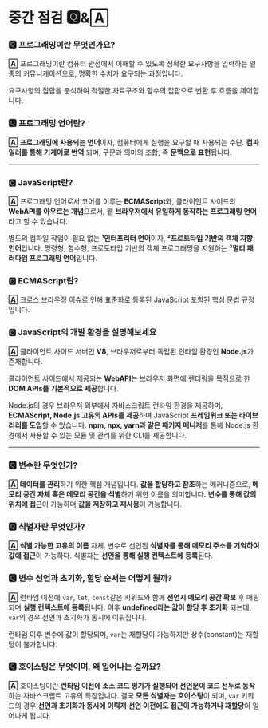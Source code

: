 # 중간 점검 🆀&🄰

### 🆀 프로그래밍이란 무엇인가요?

**🄰** 프로그래밍이란 컴퓨터 관점에서 이해할 수 있도록 정확한 요구사항을 입력하는 일종의 커뮤니케이션으로, 명확한 수치가 요구되는 과정입니다. 

요구사항의 집합을 분석하여 적절한 자료구조와 함수의 집합으로 변환 후 흐름을 제어합니다. 

### 🆀 프로그래밍 언어란?

**🄰 프로그래밍에 사용되는 언어**이자, 컴퓨터에게 실행을 요구할 때 사용되는 수단. **컴파일러를 통해 기계어로 번역** 되며, 구문과 의미의 조합, 즉 **문맥으로 표현**됩니다. 

---

### 🆀 JavaScript란?

**🄰** 프로그래밍 언어로서 코어를 이루는 **ECMAScript**와, 클라이언트 사이드의 **WebAPI를 아우르는 개념**으로서, 웹 **브라우저에서 유일하게 동작하는 프로그래밍 언어**라고 할 수 있습니다. 

별도의 컴파일 작업이 필요 없는 **¹인터프리터 언어**이자, **²프로토타입 기반의 객체 지향 언어**입니다. 명령형, 함수형, 프로토타입 기반의 객체 프로그래밍을 지원하는 **³멀티 패러다임 프로그래밍 언어**입니다.

### 🆀 ECMAScript란?

**🄰** 크로스 브라우징 이슈로 인해 표준화로 등록된 JavaScript 포함된 핵심 문법 규정입니다. 

### 🆀 JavaScript의 개발 환경을 설명해보세요

**🄰** 클라이언트 사이드 서버인 **V8**, 브라우저로부터 독립된 런타임 환경인 **Node.js**가 존재합니다.

클라이언트 사이드에서 제공되는 **WebAPI**는 브라우저 화면에 렌더링을 목적으로 한 **DOM APIs를 기본적으로 제공**합니다. 

Node.js의 경우 브라우저 외부에서 자바스크립트 런타임 환경을 제공하며, **ECMAScript, Node.js 고유의 APIs를 제공**하며 JavaScript **프레임워크 또는 라이브러리를 도입**할 수 있습니다. **npm, npx, yarn과 같은 패키지 매니저**를 통해 Node.js 환경에서 사용할 수 있는 모듈 및 관리를 위한 CLI를 제공합니다. 

---

### 🆀 변수란 무엇인가?

**🄰 데이터를 관리**하기 위한 핵심 개념입니다. **값을 할당하고 참조**하는 메커니즘으로, **메모리 공간 자체 혹은 메모리 공간을 식별**하기 위한 이름을 의미합니다. **변수를 통해 값의 위치에 접근**이 가능하며 **값을 저장하고 재사용**이 가능합니다. 

### 🆀 식별자란 무엇인가?

**🄰 식별 가능한 고유의 이름** 자체. 변수로 선언된 **식별자를 통해 메모리 주소를 기억하여 값에 접근**이 가능하다. 식별자는 **선언을 통해 실행 컨텍스트에 등록**된다.

### 🆀 변수 선언과 초기화, 할당 순서는 어떻게 될까?

**🄰** 런타임 이전에 `var`, `let`, `const`같은 키워드와 함께 **선언시 메모리 공간 확보** 후 매핑되며 **실행 컨텍스트에 등록**됩니다. 이후 **undefined라는 값이 할당 후 초기화** 되는데, `var`의 경우 선언과 초기화가 동시에 이뤄집니다.

런타임 이후 변수에 값이 할당되며, `var`는 재할당이 가능하지만 상수(constant)는 재할당이 불가합니다. 

### 🆀 호이스팅은 무엇이며, 왜 일어나는 걸까요?

**🄰** 호이스팅이란 **런타임 이전에 소스 코드 평가가 실행되어 선언문이 코드 선두로 동작**하는 자바스크립트 고유의 특징입니다. 결국 **모든 식별자는 호이스팅**이 되며, `var` 키워드의 경우 **선언과 초기화가 동시에 이뤄져** **선언 이전에도 접근이 가능하거나 재할당**이 일어나게 됩니다.